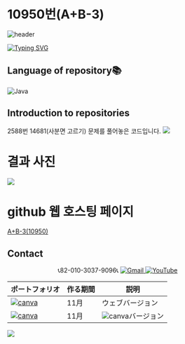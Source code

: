 # 10950번(A+B-3)

![header](https://capsule-render.vercel.app/api?type=egg&color=gradient&height=300&section=header&text=welcome%2&fontSize=50&desc=백준%2010950번(A+B-3)%20문제)

[![Typing SVG](https://readme-typing-svg.demolab.com?font=Fira+Code&pause=1000&color=93BDF7&background=203AFF00&random=false&width=435&lines=My+name+is+kimganghyeon)](https://git.io/typing-svg)

## Language of repository📚
![Java](https://img.shields.io/badge/Java-007396?style=flat-square&logo=java&logoColor=white)

## Introduction to repositories 
2588번 14681(사분면 고르기) 문제를 풀어놓은 코드입니다. 
<a href="https://github.com/do04200611/Baekjoon/blob/main/10950%EB%B2%88(A%2BB-3)/Main.java"><img src ="https://github.com/do04200611/Baekjoon/assets/74278578/ceb65ecb-b544-40a5-aa4e-ad30c28aae57"></a>

# 결과 사진 <br>
<a href="https://github.com/do04200611/Baekjoon/blob/main/10950%EB%B2%88(A%2BB-3)/OtherMain.java"><img src ="https://github.com/do04200611/Baekjoon/assets/74278578/4a9a909d-dc4b-4c83-8791-94ab8d76f785"></a>




# github 웹 호스팅 페이지
<a href="https://do04200611.github.io/Baekjoon/10950%EB%B2%88(A+B-3)/index.html">A+B-3(10950)</a><br>

## Contact 



<p align="center">
  📞82-010-3037-9096📞
  <a href="mailto:a01030379096@gmail.com">
    <img src="https://img.shields.io/badge/-Gmail-red?style=for-the-badge&logo=Gmail" alt="Gmail">
  </a>
  <a href="https://www.youtube.com/channel/UC484ZJMavtoPOI4ey-HFdCA">
   <img src="https://img.shields.io/badge/-YouTube-red?style=for-the-badge&logo=youtube"  alt="YouTube">
 </a> <br>
 
  | ポートフォリオ           |  作る期間     |            説明  |
  |------------------------|---------------|----------------------------------------------|
  |<a href="https://kimganghyeon.my.canva.site/kimganghyeon"><img src="https://img.shields.io/badge/canva-purple?style=for-the-badge&logo=canva" alt="canva"></a>|11月|ウェブバージョン|
  |<a href="https://www.canva.com/design/DAFzY5opUiA/Ge33dSKE16cErBaDJDp-BA/edit"><img src="https://img.shields.io/badge/canva-purple?style=for-the-badge&logo=canva" alt="canva"></a>|11月|<img src="https://img.shields.io/badge/canva-purple?style=for-the-badge&logo=canva" alt="canva">バージョン|
</p>
<img src="https://capsule-render.vercel.app/api?type=egg&color=gradient&height=100&text=Thank%20you%20for%20watching.&section=footer" />
